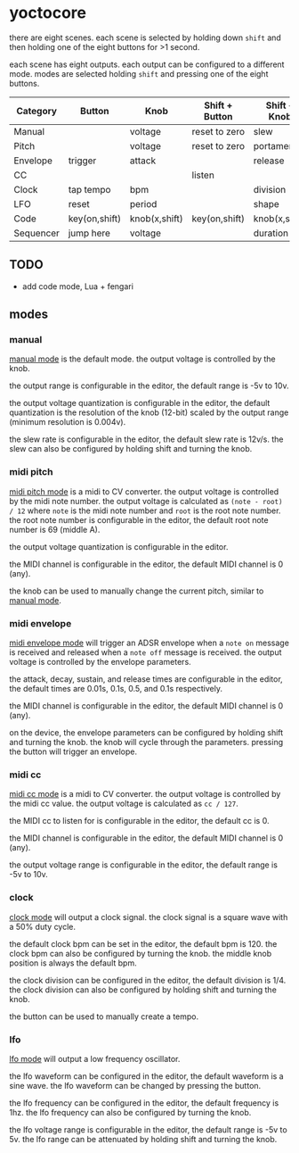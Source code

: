 # yoctocore

there are eight scenes. each scene is selected by holding down `shift` and then holding one of the eight buttons for >1 second.

each scene has eight outputs. each output can be configured to a different mode. modes are selected holding `shift` and pressing one of the eight buttons.

| Category  | Button        | Knob          | Shift + Button | Shift + Knob  |
|-----------|---------------|---------------|----------------|---------------|
| Manual    |               | voltage       | reset to zero  | slew          |
| Pitch     |               | voltage       | reset to zero  | portamento    |
| Envelope  | trigger       | attack        |                | release       |
| CC        |               |               | listen         |               |
| Clock     | tap tempo     | bpm           |                | division      |
| LFO       | reset         | period        |                | shape         |
| Code      | key(on,shift) | knob(x,shift) | key(on,shift)  | knob(x,shift) |
| Sequencer | jump here     | voltage       |                | duration      |

## TODO

- add code mode, Lua + fengari

## modes

### manual

[manual mode](#manual) is the default mode. the output voltage is controlled by the knob.

the output range is configurable in the editor, the default range is -5v to 10v.

the output voltage quantization is configurable in the editor, the default quantization is the resolution of the knob (12-bit) scaled by the output range (minimum resolution is 0.004v).

the slew rate is configurable in the editor, the default slew rate is 12v/s.  the slew can also be configured by holding shift and turning the knob.

### midi pitch

[midi pitch mode](#midi-pitch) is a midi to CV converter. the output voltage is controlled by the midi note number. the output voltage is calculated as `(note - root) / 12` where `note` is the midi note number and `root` is the root note number. the root note number is configurable in the editor, the default root note number is 69 (middle A).

the output voltage quantization is configurable in the editor.

the MIDI channel is configurable in the editor, the default MIDI channel is 0 (any).

the knob can be used to manually change the current pitch, similar to [manual mode](#manual).

### midi envelope

[midi envelope mode](#midi-envelope) will trigger an ADSR envelope when a `note on` message is received and released when a `note off` message is received. the output voltage is controlled by the envelope parameters.

the attack, decay, sustain, and release times are configurable in the editor, the default times are 0.01s, 0.1s, 0.5, and 0.1s respectively.

the MIDI channel is configurable in the editor, the default MIDI channel is 0 (any).

on the device, the envelope parameters can be configured by holding shift and turning the knob. the knob will cycle through the parameters. pressing the button will trigger an envelope.

### midi cc

[midi cc mode](#midi-cc) is a midi to CV converter. the output voltage is controlled by the midi cc value. the output voltage is calculated as `cc / 127`.

the MIDI cc to listen for is configurable in the editor, the default cc is 0.

the MIDI channel is configurable in the editor, the default MIDI channel is 0 (any).

the output voltage range is configurable in the editor, the default range is -5v to 10v.

### clock

[clock mode](#clock) will output a clock signal. the clock signal is a square wave with a 50% duty cycle.

the default clock bpm can be set in the editor, the default bpm is 120. the clock bpm can also be configured by turning the knob. the middle knob position is always the default bpm.

the clock division can be configured in the editor, the default division is 1/4. the clock division can also be configured by holding shift and turning the knob.

the button can be used to manually create a tempo.

### lfo

[lfo mode](#lfo) will output a low frequency oscillator.

the lfo waveform can be configured in the editor, the default waveform is a sine wave. the lfo waveform can be changed by pressing the button.

the lfo frequency can be configured in the editor, the default frequency is 1hz. the lfo frequency can also be configured by turning the knob.

the lfo voltage range is configurable in the editor, the default range is -5v to 5v. the lfo range can be attenuated by holding shift and turning the knob.
